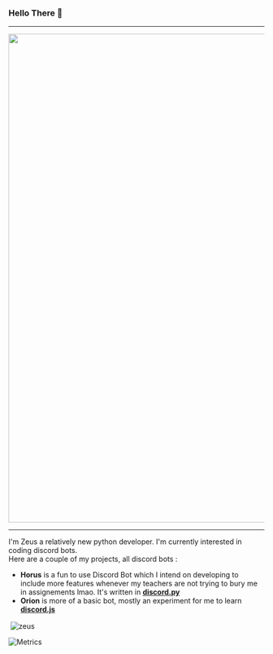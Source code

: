 ### Hello There 👋

---

<p align="center">
   <img src="https://cdn.discordapp.com/attachments/825980018794299463/894977404903239710/banner.gif" width="960px"/>
</p>

---

I'm Zeus a relatively new python developer. I'm currently interested in coding discord bots.   
Here are a couple of my projects, all discord bots :
 - **Horus** is a fun to use Discord Bot which I intend on developing to include more features whenever my teachers are not trying to bury me in assignements lmao. It's written in **[discord.py](https://github.com/Rapptz/discord.py)**
 - **Orion** is more of a basic bot, mostly an experiment for me to learn **[discord.js](https://github.com/discordjs/discord.js)**
 
 
 <p>&nbsp;<img align="center" src="https://github-readme-stats.vercel.app/api/?username=zeus432&show_icons=true&locale=en&theme=radical" alt="zeus" /></p>

![Metrics](https://metrics.lecoq.io/Zeus432?template=classic&isocalendar=1&lines=1&isocalendar.duration=half-year&config.timezone=Asia%2FCalcutta)

